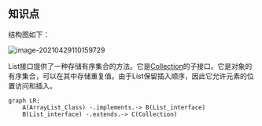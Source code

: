 ## 知识点

结构图如下：

![image-20210429110159729](https://raw.githubusercontent.com/luca168/luca-notes/master/images/image-20210429110159729.png)

List接口提供了一种存储有序集合的方法。它是[Collection](./collection.md)的子接口。它是对象的有序集合，可以在其中存储重复值。由于List保留插入顺序，因此它允许元素的位置访问和插入。

```mermaid
graph LR;
	A(ArrayList_Class) -.implements.-> B(List_interface)
	B(List_interface) -.extends.-> C(Collection)
```

